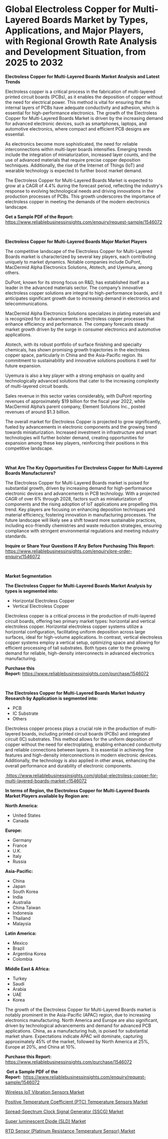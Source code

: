 <p><h1>Global Electroless Copper for Multi-Layered Boards Market by Types, Applications, and Major Players, with Regional Growth Rate Analysis and Development Situation, from 2025 to 2032</h1></p><p><strong>Electroless Copper for Multi-Layered Boards Market Analysis and Latest Trends</strong></p>
<p><p>Electroless copper is a critical process in the fabrication of multi-layered printed circuit boards (PCBs), as it enables the deposition of copper without the need for electrical power. This method is vital for ensuring that the internal layers of PCBs have adequate conductivity and adhesion, which is essential for high-performance electronics. The growth of the Electroless Copper for Multi-Layered Boards Market is driven by the increasing demand for advanced electronic devices, such as smartphones, laptops, and automotive electronics, where compact and efficient PCB designs are essential.</p><p>As electronics become more sophisticated, the need for reliable interconnections within multi-layer boards intensifies. Emerging trends include the integration of miniaturization, increased layer counts, and the use of advanced materials that require precise copper deposition techniques. Additionally, the rise of the Internet of Things (IoT) and wearable technology is expected to further boost market demand.</p><p>The Electroless Copper for Multi-Layered Boards Market is expected to grow at a CAGR of 4.4% during the forecast period, reflecting the industry's response to evolving technological needs and driving innovations in the production processes of PCBs. This growth underscores the importance of electroless copper in meeting the demands of the modern electronics landscape.</p></p>
<p><strong>Get a Sample PDF of the Report:&nbsp;</strong> <a href="https://www.reliablebusinessinsights.com/enquiry/request-sample/1546072?utm_campaign=1121&utm_medium=2&utm_source=Github&utm_content=ia&utm_term=06042025&utm_id=electroless-copper-for-multi-layered-boards">https://www.reliablebusinessinsights.com/enquiry/request-sample/1546072</a></p>
<p>&nbsp;</p>
<p><strong>Electroless Copper for Multi-Layered Boards Major Market Players</strong></p>
<p><p>The competitive landscape of the Electroless Copper for Multi-Layered Boards market is characterized by several key players, each contributing uniquely to market dynamics. Notable companies include DuPont, MacDermid Alpha Electronics Solutions, Atotech, and Uyemura, among others.</p><p>DuPont, known for its strong focus on R&D, has established itself as a leader in the advanced materials sector. The company’s innovative electroless copper solutions are integral to high-performance boards, and it anticipates significant growth due to increasing demand in electronics and telecommunications.</p><p>MacDermid Alpha Electronics Solutions specializes in plating materials and is recognized for its advancements in electroless copper processes that enhance efficiency and performance. The company forecasts steady market growth driven by the surge in consumer electronics and automotive applications.</p><p>Atotech, with its robust portfolio of surface finishing and specialty chemicals, has shown promising growth trajectories in the electroless copper space, particularly in China and the Asia-Pacific region. Its commitment to sustainability and innovative solutions positions it well for future expansion.</p><p>Uyemura is also a key player with a strong emphasis on quality and technologically advanced solutions that cater to the increasing complexity of multi-layered circuit boards.</p><p>Sales revenue in this sector varies considerably, with DuPont reporting revenues of approximately $19 billion for the fiscal year 2022, while MacDermid Alpha’s parent company, Element Solutions Inc., posted revenues of around $1.3 billion.</p><p>The overall market for Electroless Copper is projected to grow significantly, fueled by advancements in electronic components and the growing trend towards miniaturization. Increased investment in infrastructure and smart technologies will further bolster demand, creating opportunities for expansion among these key players, reinforcing their positions in this competitive landscape.</p></p>
<p>&nbsp;</p>
<p><strong>What Are The Key Opportunities For Electroless Copper for Multi-Layered Boards Manufacturers?</strong></p>
<p><p>The Electroless Copper for Multi-Layered Boards market is poised for substantial growth, driven by increasing demand for high-performance electronic devices and advancements in PCB technology. With a projected CAGR of over 6% through 2028, factors such as miniaturization of components and the rising adoption of IoT applications are propelling this trend. Key players are focusing on enhancing deposition techniques and material efficiency, fostering innovation in manufacturing processes. The future landscape will likely see a shift toward more sustainable practices, including eco-friendly chemistries and waste reduction strategies, ensuring compliance with stringent environmental regulations and meeting industry standards.</p></p>
<p><strong>Inquire or Share Your Questions If Any Before Purchasing This Report:</strong> <a href="https://www.reliablebusinessinsights.com/enquiry/pre-order-enquiry/1546072?utm_campaign=1121&utm_medium=2&utm_source=Github&utm_content=ia&utm_term=06042025&utm_id=electroless-copper-for-multi-layered-boards">https://www.reliablebusinessinsights.com/enquiry/pre-order-enquiry/1546072</a></p>
<p>&nbsp;</p>
<p><strong>Market Segmentation</strong></p>
<p><strong>The Electroless Copper for Multi-Layered Boards Market Analysis by types is segmented into:</strong></p>
<p><ul><li>Horizontal Electroless Copper</li><li>Vertical Electroless Copper</li></ul></p>
<p><p>Electroless copper is a critical process in the production of multi-layered circuit boards, offering two primary market types: horizontal and vertical electroless copper. Horizontal electroless copper systems utilize a horizontal configuration, facilitating uniform deposition across large surfaces, ideal for high-volume applications. In contrast, vertical electroless copper systems employ a vertical setup, optimizing space and allowing for efficient processing of tall substrates. Both types cater to the growing demand for reliable, high-density interconnects in advanced electronics manufacturing.</p></p>
<p><strong>Purchase this Report:&nbsp;</strong><a href="https://www.reliablebusinessinsights.com/purchase/1546072?utm_campaign=1121&utm_medium=2&utm_source=Github&utm_content=ia&utm_term=06042025&utm_id=electroless-copper-for-multi-layered-boards">https://www.reliablebusinessinsights.com/purchase/1546072</a></p>
<p>&nbsp;</p>
<p><strong>The Electroless Copper for Multi-Layered Boards Market Industry Research by Application is segmented into:</strong></p>
<p><ul><li>PCB</li><li>IC Substrate</li><li>Others</li></ul></p>
<p><p>Electroless copper process plays a crucial role in the production of multi-layered boards, including printed circuit boards (PCBs) and integrated circuit (IC) substrates. This method allows for the uniform deposition of copper without the need for electroplating, enabling enhanced conductivity and reliable connections between layers. It is essential in achieving fine features and high-density interconnections in modern electronic devices. Additionally, the technology is also applied in other areas, enhancing the overall performance and durability of electronic components.</p></p>
<p><a href="https://www.reliablebusinessinsights.com/global-electroless-copper-for-multi-layered-boards-market-r1546072?utm_campaign=1121&utm_medium=2&utm_source=Github&utm_content=ia&utm_term=06042025&utm_id=electroless-copper-for-multi-layered-boards">&nbsp;https://www.reliablebusinessinsights.com/global-electroless-copper-for-multi-layered-boards-market-r1546072</a></p>
<p><strong>In terms of Region, the Electroless Copper for Multi-Layered Boards Market Players available by Region are:</strong></p>
<p>
    <p> <strong> North America: </strong>
        <ul>
            <li>United States</li>
            <li>Canada</li>
        </ul>
        </p> 
    <p> <strong> Europe: </strong>
        <ul>
            <li>Germany</li>
            <li>France</li>
            <li>U.K.</li>
            <li>Italy</li>
            <li>Russia</li>
        </ul>
        </p> 
    <p> <strong> Asia-Pacific: </strong>
        <ul>
            <li>China</li>
            <li>Japan</li>
            <li>South Korea</li>
            <li>India</li>
            <li>Australia</li>
            <li>China Taiwan</li>
            <li>Indonesia</li>
            <li>Thailand</li>
            <li>Malaysia</li>
        </ul>
        </p> 
    <p> <strong> Latin America: </strong>
        <ul>
            <li>Mexico</li>
            <li>Brazil</li>
            <li>Argentina Korea</li>
            <li>Colombia</li>
        </ul>
        </p> 
    <p> <strong> Middle East & Africa: </strong>
        <ul>
            <li>Turkey</li>
            <li>Saudi</li>
            <li>Arabia</li>
            <li>UAE</li>
            <li>Korea</li>
        </ul>
    </p>
    </p>
<p><p>The growth of the Electroless Copper for Multi-Layered Boards market is notably prominent in the Asia-Pacific (APAC) region, due to increasing electronics manufacturing. North America and Europe are also significant, driven by technological advancements and demand for advanced PCB applications. China, as a manufacturing hub, is poised for substantial market share. Expectations indicate APAC will dominate, capturing approximately 45% of the market, followed by North America at 25%, Europe at 20%, and China at 10%.</p></p>
<p><strong>Purchase this Report: </strong><a href="https://www.reliablebusinessinsights.com/purchase/1546072?utm_campaign=1121&utm_medium=2&utm_source=Github&utm_content=ia&utm_term=06042025&utm_id=electroless-copper-for-multi-layered-boards">https://www.reliablebusinessinsights.com/purchase/1546072</a></p>
<p>&nbsp;<strong>Get a Sample PDF of the Report:&nbsp;&nbsp;</strong><a href="https://www.reliablebusinessinsights.com/enquiry/request-sample/1546072?utm_campaign=1121&utm_medium=2&utm_source=Github&utm_content=ia&utm_term=06042025&utm_id=electroless-copper-for-multi-layered-boards">https://www.reliablebusinessinsights.com/enquiry/request-sample/1546072</a></p>
<p><strong></strong></p>
<p><p><a href="https://github.com/khifzaba/Market-Research-Report-List-1/blob/main/wireless-iot-vibration-sensors-market.md?utm_campaign=1121&utm_medium=2&utm_source=Github&utm_content=ia&utm_term=06042025&utm_id=electroless-copper-for-multi-layered-boards">Wireless IoT Vibration Sensors Market</a></p><p><a href="https://github.com/ioniafidian4/Market-Research-Report-List-1/blob/main/positive-temperature-coefficient-ptc-temperature-sensors-market.md?utm_campaign=1121&utm_medium=2&utm_source=Github&utm_content=ia&utm_term=06042025&utm_id=electroless-copper-for-multi-layered-boards">Positive Temperature Coefficient (PTC) Temperature Sensors Market</a></p><p><a href="https://github.com/amramcocosxa/Market-Research-Report-List-1/blob/main/spread-spectrum-clock-signal-generator-sscg-market.md?utm_campaign=1121&utm_medium=2&utm_source=Github&utm_content=ia&utm_term=06042025&utm_id=electroless-copper-for-multi-layered-boards">Spread-Spectrum Clock Signal Generator (SSCG) Market</a></p><p><a href="https://github.com/welfmimon/Market-Research-Report-List-1/blob/main/super-luminescent-diode-sld-market.md?utm_campaign=1121&utm_medium=2&utm_source=Github&utm_content=ia&utm_term=06042025&utm_id=electroless-copper-for-multi-layered-boards">Super luminescent Diode (SLD) Market</a></p><p><a href="https://github.com/nkomdaumis16/Market-Research-Report-List-1/blob/main/rtd-sensor-platinum-resistance-temperature-sensor-market.md?utm_campaign=1121&utm_medium=2&utm_source=Github&utm_content=ia&utm_term=06042025&utm_id=electroless-copper-for-multi-layered-boards">RTD Sensor (Platinum Resistance Temperature Sensor) Market</a></p></p>